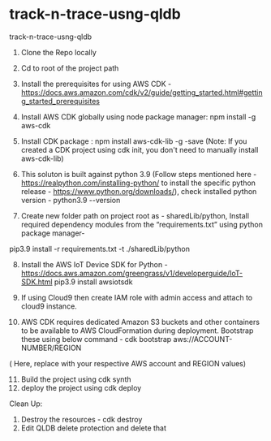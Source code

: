 # track-n-trace-usng-qldb
track-n-trace-usng-qldb

1. Clone the Repo locally
2. Cd to root of the project path
3. Install the prerequisites for using AWS CDK - https://docs.aws.amazon.com/cdk/v2/guide/getting_started.html#getting_started_prerequisites
4. Install AWS CDK globally using node package manager: npm install -g aws-cdk
5. Install CDK package : npm install aws-cdk-lib -g -save (Note: If you created a CDK project using cdk init, you don't need to manually install aws-cdk-lib)

6. This soluton is built against python 3.9 (Follow steps mentioned here - https://realpython.com/installing-python/  to install the specific python release - https://www.python.org/downloads/), check installed python version - 
python3.9 --version 

7. Create new folder path on project root as - sharedLib/python, Install required dependency modules from the “requirements.txt” using python package manager-

pip3.9 install -r requirements.txt -t ./sharedLib/python

8. Install the AWS IoT Device SDK for Python - https://docs.aws.amazon.com/greengrass/v1/developerguide/IoT-SDK.html
pip3.9 install awsiotsdk

9. If using Cloud9 then create IAM role with admin access and attach to cloud9 instance. 

10. AWS CDK requires dedicated Amazon S3 buckets and other containers to be available to AWS CloudFormation during deployment. Bootstrap these using below command - 
cdk bootstrap aws://ACCOUNT-NUMBER/REGION

( Here, replace with your respective AWS account and REGION values)

11. Build the project using cdk synth
12. deploy the project using cdk deploy 
 

Clean Up:

1. Destroy the resources - cdk destroy 
2. Edit QLDB delete protection and delete that 




